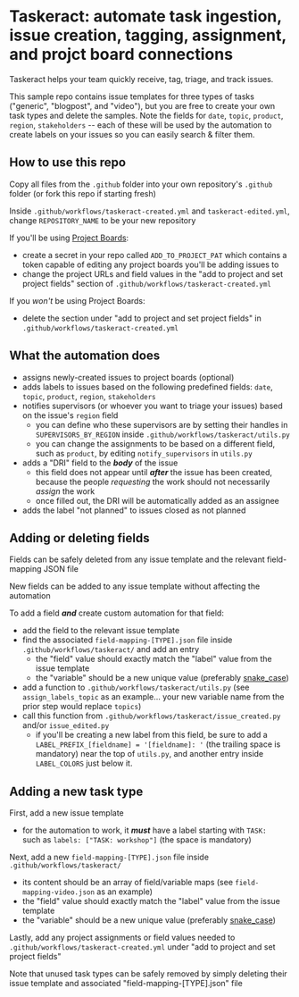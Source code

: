 # Taskeract: automate task ingestion, issue creation, tagging, assignment, and projct board connections

Taskeract helps your team quickly receive, tag, triage, and track issues.

This sample repo contains issue templates for three types of tasks ("generic", "blogpost", and "video"), but you are free to create your own task types and delete the samples. Note the fields for `date`, `topic`, `product`, `region`, `stakeholders` -- each of these will be used by the automation to create labels on your issues so you can easily search & filter them.

## How to use this repo

Copy all files from the `.github` folder into your own repository's `.github` folder (or fork this repo if starting fresh)

Inside `.github/workflows/taskeract-created.yml` and `taskeract-edited.yml`, change `REPOSITORY_NAME` to be your new repository

If you'll be using [Project Boards](https://docs.github.com/en/github-ae@latest/issues/organizing-your-work-with-project-boards/managing-project-boards/about-project-boards):

- create a secret in your repo called `ADD_TO_PROJECT_PAT` which contains a token capable of editing any project boards you'll be adding issues to
- change the project URLs and field values in the "add to project and set project fields" section of `.github/workflows/taskeract-created.yml`

If you _won't_ be using Project Boards:

- delete the section under "add to project and set project fields" in `.github/workflows/taskeract-created.yml`

## What the automation does

- assigns newly-created issues to project boards (optional)
- adds labels to issues based on the following predefined fields: `date`, `topic`, `product`, `region`, `stakeholders`
- notifies supervisors (or whoever you want to triage your issues) based on the issue's `region` field
  - you can define who these supervisors are by setting their handles in `SUPERVISORS_BY_REGION` inside `.github/workflows/taskeract/utils.py`
  - you can change the assignments to be based on a different field, such as `product`, by editing `notify_supervisors` in `utils.py`
- adds a "DRI" field to the **_body_** of the issue
  - this field does not appear until **_after_** the issue has been created, because the people _requesting_ the work should not necessarily _assign_ the work
  - once filled out, the DRI will be automatically added as an assignee
- adds the label "not planned" to issues closed as not planned

## Adding or deleting fields

Fields can be safely deleted from any issue template and the relevant field-mapping JSON file

New fields can be added to any issue template without affecting the automation

To add a field **_and_** create custom automation for that field:

- add the field to the relevant issue template
- find the associated `field-mapping-[TYPE].json` file inside `.github/workflows/taskeract/` and add an entry
  - the "field" value should exactly match the "label" value from the issue template
  - the "variable" should be a new unique value (preferably [snake_case](https://en.wikipedia.org/wiki/Snake_case))
- add a function to `.github/workflows/taskeract/utils.py` (see `assign_labels_topic` as an example... your new variable name from the prior step would replace `topics`)
- call this function from `.github/workflows/taskeract/issue_created.py` and/or `issue_edited.py`
  - if you'll be creating a new label from this field, be sure to add a `LABEL_PREFIX_[fieldname] = '[fieldname]: '` (the trailing space is mandatory) near the top of `utils.py`, and another entry inside `LABEL_COLORS` just below it.

## Adding a new task type

First, add a new issue template

- for the automation to work, it **_must_** have a label starting with `TASK: ` such as `labels: ["TASK: workshop"]` (the space is mandatory)

Next, add a new `field-mapping-[TYPE].json` file inside `.github/workflows/taskeract/`

- its content should be an array of field/variable maps (see `field-mapping-video.json` as an example)
- the "field" value should exactly match the "label" value from the issue template
- the "variable" should be a new unique value (preferably [snake_case](https://en.wikipedia.org/wiki/Snake_case))

Lastly, add any project assignments or field values needed to `.github/workflows/taskeract-created.yml` under "add to project and set project fields"

Note that unused task types can be safely removed by simply deleting their issue template and associated "field-mapping-[TYPE].json" file
